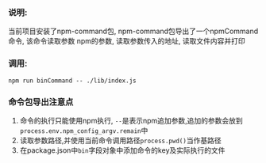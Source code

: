 ### 说明:
当前项目安装了npm-command包, npm-command包导出了一个npmCommand命令,
该命令读取参数 npm的参数, 读取参数传入的地址, 读取文件内容并打印

### 调用:
```shell
npm run binCommand -- ./lib/index.js
```

### 命令包导出注意点
1. 命令的执行只能使用npm执行, `--`是表示npm追加参数,追加的参数会放到`process.env.npm_config_argv.remain`中
2. 读取参数路径,并使用当前命令调用路径`process.pwd()`当作基路径
3. 在package.json中`bin`字段对象中添加命令的key及实际执行的文件
